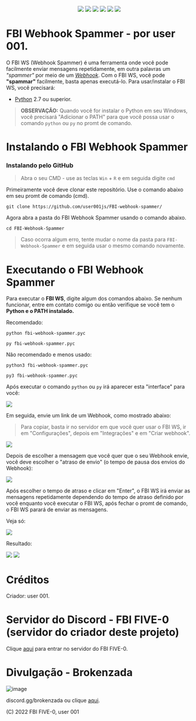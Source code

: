 <div id="top"></div>
<p align="center">
<img src=https://img.shields.io/github/languages/top/user001js/FBI-webhook-spammer?colors=6699ff&style=for-the-badge />
<img src=https://img.shields.io/github/stars/user001js/FBI-webhook-spammer?color=6699ff&style=for-the-badge />
<img src=https://img.shields.io/github/issues/user001js/FBI-webhook-spammer?color=6699ff&style=for-the-badge />
<img src=https://img.shields.io/github/forks/user001js/FBI-webhook-spammer?color=6699ff&style=for-the-badge />
<img src=https://img.shields.io/github/license/user001js/FBI-webhook-spammer?color=6699ff&style=for-the-badge />
<img src=https://img.shields.io/github/downloads/user001js/FBI-webhook-spammer/total?color=6699ff&style=for-the-badge />
</p>

# FBI Webhook Spammer - por user 001.
O FBI WS (Webhook Spammer) é uma ferramenta onde você pode facilmente enviar mensagens repetidamente, em outra palavras um *"spammer"* por meio de um [*Webhook*](https://support.discord.com/hc/pt-br/articles/228383668). Com o FBI WS, você pode **"spammar"** facilmente, basta apenas executá-lo. Para usar/instalar o FBI WS, você precisará:

* [Python](https://python.org/) 2.7 ou superior.
> **OBSERVAÇÃO:** Quando você for instalar o Python em seu Windows, você precisará "Adicionar o PATH" para que você possa usar o comando `python` ou `py` no promt de comando.

# Instalando o FBI Webhook Spammer
### Instalando pelo GitHub
> Abra o seu CMD - use as teclas `Win` + `R` e em seguida digite `cmd`

Primeiramente você deve clonar este repositório. Use o comando abaixo em seu promt de comando (cmd).
```
git clone https://github.com/user001js/FBI-webhook-spammer/
```
Agora abra a pasta do FBI Webhook Spammer usando o comando abaixo.
```
cd FBI-Webhook-Spammer
```
> Caso ocorra algum erro, tente mudar o nome da pasta para `FBI-Webhook-Spammer` e em seguida usar o mesmo comando novamente.
# Executando o FBI Webhook Spammer
Para executar o **FBI WS**, digite algum dos comandos abaixo. Se nenhum funcionar, entre em contato comigo ou então verifique se você tem o **Python e o PATH instalado.**

Recomendado: 
```
python fbi-webhook-spammer.pyc
```
```
py fbi-webhook-spammer.pyc
```
Não recomendado e menos usado:
```
python3 fbi-webhook-spammer.pyc
```
```
py3 fbi-webhook-spammer.pyc
```

Após executar o comando `python` ou `py` irá aparecer esta "interface" para você:

![](https://media.discordapp.net/attachments/925212833619251211/973076721530175529/fbi_webhook_spammer.png)

Em seguida, envie um link de um Webhook, como mostrado abaixo:
> Para copiar, basta ir no servidor em que você quer usar o FBI WS, ir em "Configurações", depois em "Integrações" e em "Criar webhook".

![](https://media.discordapp.net/attachments/971725037767893002/973078650285072464/unknown.png?width=989&height=169)

Depois de escolher a mensagem que você quer que o seu Webhook envie, você deve escolher o "atraso de envio" (o tempo de pausa dos envios do Webhook):

![](https://user-images.githubusercontent.com/101312928/167341190-c414b6d7-4d0a-405d-a288-16984af7b901.png)

Após escolher o tempo de atraso e clicar em "Enter", o FBI WS irá enviar as mensagens repetidamente dependendo do tempo de atraso definido por você enquanto você executar o FBI WS, após fechar o promt de comando, o FBI WS parará de enviar as mensagens.

Veja só:

![](https://user-images.githubusercontent.com/101312928/167341562-1c0ea2e0-2546-4b08-a1cf-8e01d10e6975.png)

Resultado:

![](https://user-images.githubusercontent.com/101312928/167341852-7dd77f23-0072-493b-8e69-cb6e2868a66f.png)
![](https://user-images.githubusercontent.com/101312928/167342169-b68cefb6-de34-4258-9419-f4e1843a0429.png)

# Créditos
Criador: user 001.

# Servidor do Discord - FBI FIVE-0 (servidor do criador deste projeto)
Clique [aqui](https://discord.gg/g9GeX7JyAH) para entrar no servidor do FBI FIVE-0.

# Divulgação - Brokenzada
![image](https://user-images.githubusercontent.com/101312928/167342884-e880e1b0-df37-41b1-b165-6f56db1b4252.png)

discord.gg/brokenzada ou clique [aqui](https://discord.gg/f7ME6YGmRE).

(C) 2022 FBI FIVE-0, user 001
